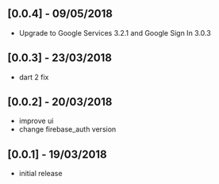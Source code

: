 ## [0.0.4] - 09/05/2018
* Upgrade to Google Services 3.2.1 and Google Sign In 3.0.3

## [0.0.3] - 23/03/2018
* dart 2 fix

## [0.0.2] - 20/03/2018

* improve ui
* change firebase_auth version 

## [0.0.1] - 19/03/2018

* initial release

